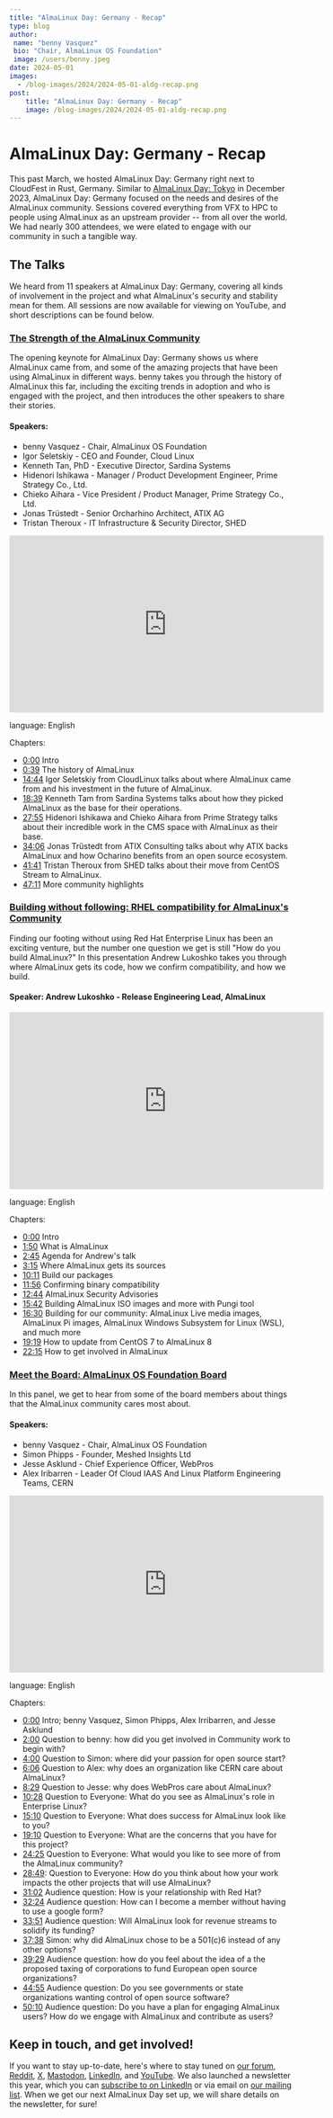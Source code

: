 ```yaml
---
title: "AlmaLinux Day: Germany - Recap"
type: blog
author: 
 name: "benny Vasquez"
 bio: "Chair, AlmaLinux OS Foundation"
 image: /users/benny.jpeg
date: 2024-05-01
images:
  - /blog-images/2024/2024-05-01-aldg-recap.png
post: 
    title: "AlmaLinux Day: Germany - Recap"
    image: /blog-images/2024/2024-05-01-aldg-recap.png
---
```


# AlmaLinux Day: Germany - Recap

This past March, we hosted AlmaLinux Day: Germany right next to CloudFest in Rust, Germany. Similar to [AlmaLinux Day: Tokyo](https://almalinux.org/blog/2024-02-01-aldt-recap/) in December 2023, AlmaLinux Day: Germany focused on the needs and desires of the AlmaLinux community. Sessions covered everything from VFX to HPC to people using AlmaLinux as an upstream provider -- from all over the world. We had nearly 300 attendees, we were elated to engage with our community in such a tangible way.

## The Talks

We heard from 11 speakers at AlmaLinux Day: Germany, covering all kinds of involvement in the project and what AlmaLinux's security and stability mean for them. All sessions are now available for viewing on YouTube, and short descriptions can be found below. 

### <u>The Strength of the AlmaLinux Community</u>

The opening keynote for AlmaLinux Day: Germany shows us where AlmaLinux came from, and some of the amazing projects that have been using AlmaLinux in different ways. benny takes you through the history of AlmaLinux this far, including the exciting trends in adoption and who is engaged with the project, and then introduces the other speakers to share their stories.

#### Speakers: 
* benny Vasquez - Chair, AlmaLinux OS Foundation
* Igor Seletskiy - CEO and Founder, Cloud Linux
* Kenneth Tan, PhD - Executive Director, Sardina Systems
* Hidenori Ishikawa - Manager / Product Development Engineer, Prime Strategy Co., Ltd.
* Chieko Aihara - Vice President / Product Manager, Prime Strategy Co., Ltd.
* Jonas Trüstedt - Senior Orcharhino Architect, ATIX AG
* Tristan Theroux - IT Infrastructure & Security Director, SHED

<iframe width="560" height="315" src="https://www.youtube.com/embed/P9pO0fPGVeo?si=P1rxAe4LWHywXQq2" title="YouTube video player" frameborder="0" allow="accelerometer; autoplay; clipboard-write; encrypted-media; gyroscope; picture-in-picture; web-share" referrerpolicy="strict-origin-when-cross-origin" allowfullscreen></iframe>

language: English

Chapters: 
* [0:00](https://www.youtube.com/watch?v=P9pO0fPGVeo&t=0s) Intro
* [0:39](https://www.youtube.com/watch?v=P9pO0fPGVeo&t=39s) The history of AlmaLinux
* [14:44](https://www.youtube.com/watch?v=P9pO0fPGVeo&t=884s) Igor Seletskiy from CloudLinux talks about where AlmaLinux came from and his investment in the future of AlmaLinux.
* [18:39](https://www.youtube.com/watch?v=P9pO0fPGVeo&t=1119s) Kenneth Tam from Sardina Systems talks about how they picked AlmaLinux as the base for their operations.
* [27:55](https://www.youtube.com/watch?v=P9pO0fPGVeo&t=1675s) Hidenori Ishikawa and Chieko Aihara from Prime Strategy talks about their incredible work in the CMS space with AlmaLinux as their base.
* [34:06](https://www.youtube.com/watch?v=P9pO0fPGVeo&t=2046s) Jonas Trüstedt from ATIX Consulting talks about why ATIX backs AlmaLinux and how Ocharino benefits from an open source ecosystem.
* [41:41](https://www.youtube.com/watch?v=P9pO0fPGVeo&t=2501s) Tristan Theroux from SHED talks about their move from CentOS Stream to AlmaLinux.
* [47:11](https://www.youtube.com/watch?v=P9pO0fPGVeo&t=2831s) More community highlights

### <u>Building without following: RHEL compatibility for AlmaLinux's Community</u>

Finding our footing without using Red Hat Enterprise Linux has been an exciting venture, but the number one question we get is still "How do you build AlmaLinux?" In this presentation Andrew Lukoshko takes you through where AlmaLinux gets its code, how we confirm compatibility, and how we build.

#### Speaker: Andrew Lukoshko - Release Engineering Lead, AlmaLinux

<iframe width="560" height="315" src="https://www.youtube.com/embed/aMvI5E9-LYI?si=O0bGPgYavKHagx1b" title="YouTube video player" frameborder="0" allow="accelerometer; autoplay; clipboard-write; encrypted-media; gyroscope; picture-in-picture; web-share" referrerpolicy="strict-origin-when-cross-origin" allowfullscreen></iframe>

language: English

Chapters: 
* [0:00](https://www.youtube.com/watch?v=aMvI5E9-LYI&list=PLqKzWfm6zyltcA6vEbRAD92AJEH3bnr_q&index=2&t=0s) Intro
* [1:50](https://www.youtube.com/watch?v=aMvI5E9-LYI&list=PLqKzWfm6zyltcA6vEbRAD92AJEH3bnr_q&index=2&t=110s) What is AlmaLinux
* [2:45](https://www.youtube.com/watch?v=aMvI5E9-LYI&list=PLqKzWfm6zyltcA6vEbRAD92AJEH3bnr_q&index=2&t=165s) Agenda for Andrew's talk
* [3:15](https://www.youtube.com/watch?v=aMvI5E9-LYI&list=PLqKzWfm6zyltcA6vEbRAD92AJEH3bnr_q&index=2&t=195s) Where AlmaLinux gets its sources
* [10:11](https://www.youtube.com/watch?v=aMvI5E9-LYI&list=PLqKzWfm6zyltcA6vEbRAD92AJEH3bnr_q&index=2&t=611s) Build our packages
* [11:56](https://www.youtube.com/watch?v=aMvI5E9-LYI&list=PLqKzWfm6zyltcA6vEbRAD92AJEH3bnr_q&index=2&t=716s) Confirming binary compatibility
* [12:44](https://www.youtube.com/watch?v=aMvI5E9-LYI&list=PLqKzWfm6zyltcA6vEbRAD92AJEH3bnr_q&index=2&t=764s) AlmaLinux Security Advisories
* [15:42](https://www.youtube.com/watch?v=aMvI5E9-LYI&list=PLqKzWfm6zyltcA6vEbRAD92AJEH3bnr_q&index=2&t=942s) Building AlmaLinux ISO images and more with Pungi tool
* [16:30](https://www.youtube.com/watch?v=aMvI5E9-LYI&list=PLqKzWfm6zyltcA6vEbRAD92AJEH3bnr_q&index=2&t=990s) Building for our community: AlmaLinux Live media images, AlmaLinux Pi images, AlmaLinux Windows Subsystem for Linux (WSL), and much more
* [19:19](https://www.youtube.com/watch?v=aMvI5E9-LYI&list=PLqKzWfm6zyltcA6vEbRAD92AJEH3bnr_q&index=2&t=1159s) How to update from CentOS 7 to AlmaLinux 8
* [22:15](https://www.youtube.com/watch?v=aMvI5E9-LYI&list=PLqKzWfm6zyltcA6vEbRAD92AJEH3bnr_q&index=2&t=1335s) How to get involved in AlmaLinux

### <u>Meet the Board: AlmaLinux OS Foundation Board</u>

In this panel, we get to hear from some of the board members about things that the AlmaLinux community cares most about.

#### Speakers: 

* benny Vasquez - Chair, AlmaLinux OS Foundation
* Simon Phipps - Founder, Meshed Insights Ltd
* Jesse Asklund - Chief Experience Officer, WebPros
* Alex Iribarren - Leader Of Cloud IAAS And Linux Platform Engineering Teams, CERN

<iframe width="560" height="315" src="https://www.youtube.com/embed/PP3OPvmUwTs?si=47Kuq4JxpfzlXkSC" title="YouTube video player" frameborder="0" allow="accelerometer; autoplay; clipboard-write; encrypted-media; gyroscope; picture-in-picture; web-share" referrerpolicy="strict-origin-when-cross-origin" allowfullscreen></iframe>

language: English

Chapters: 
* [0:00](https://www.youtube.com/watch?v=PP3OPvmUwTs&list=PLqKzWfm6zyltcA6vEbRAD92AJEH3bnr_q&index=3&t=0s) Intro; benny Vasquez, Simon Phipps, Alex Irribarren, and Jesse Asklund
* [2:00](https://www.youtube.com/watch?v=PP3OPvmUwTs&list=PLqKzWfm6zyltcA6vEbRAD92AJEH3bnr_q&index=3&t=120s) Question to benny: how did you get involved in Community work to begin with?
* [4:00](https://www.youtube.com/watch?v=PP3OPvmUwTs&list=PLqKzWfm6zyltcA6vEbRAD92AJEH3bnr_q&index=3&t=240s) Question to Simon: where did your passion for open source start?
* [6:06](https://www.youtube.com/watch?v=PP3OPvmUwTs&list=PLqKzWfm6zyltcA6vEbRAD92AJEH3bnr_q&index=3&t=366s) Question to Alex: why does an organization like CERN care about AlmaLinux?
* [8:29](https://www.youtube.com/watch?v=PP3OPvmUwTs&list=PLqKzWfm6zyltcA6vEbRAD92AJEH3bnr_q&index=3&t=509s) Question to Jesse: why does WebPros care about AlmaLinux?
* [10:28](https://www.youtube.com/watch?v=PP3OPvmUwTs&list=PLqKzWfm6zyltcA6vEbRAD92AJEH3bnr_q&index=3&t=628s) Question to Everyone: What do you see as AlmaLinux's role in Enterprise Linux?
* [15:10](https://www.youtube.com/watch?v=PP3OPvmUwTs&list=PLqKzWfm6zyltcA6vEbRAD92AJEH3bnr_q&index=3&t=910s) Question to Everyone: What does success for AlmaLinux look like to you?
* [19:10](https://www.youtube.com/watch?v=PP3OPvmUwTs&list=PLqKzWfm6zyltcA6vEbRAD92AJEH3bnr_q&index=3&t=1150s) Question to Everyone: What are the concerns that you have for this project?
* [24:25](https://www.youtube.com/watch?v=PP3OPvmUwTs&list=PLqKzWfm6zyltcA6vEbRAD92AJEH3bnr_q&index=3&t=1465s) Question to Everyone: What would you like to see more of from the AlmaLinux community?
* [28:49](https://www.youtube.com/watch?v=PP3OPvmUwTs&list=PLqKzWfm6zyltcA6vEbRAD92AJEH3bnr_q&index=3&t=1729s): Question to Everyone: How do you think about how your work impacts the other projects that will use AlmaLinux?
* [31:02](https://www.youtube.com/watch?v=PP3OPvmUwTs&list=PLqKzWfm6zyltcA6vEbRAD92AJEH3bnr_q&index=3&t=1862s) Audience question: How is your relationship with Red Hat?
* [32:24](https://www.youtube.com/watch?v=PP3OPvmUwTs&list=PLqKzWfm6zyltcA6vEbRAD92AJEH3bnr_q&index=3&t=1944s) Audience question: How can I become a member without having to use a google form?
* [33:51](https://www.youtube.com/watch?v=PP3OPvmUwTs&list=PLqKzWfm6zyltcA6vEbRAD92AJEH3bnr_q&index=3&t=2031s) Audience question: Will AlmaLinux look for revenue streams to solidify its funding?
* [37:38](https://www.youtube.com/watch?v=PP3OPvmUwTs&list=PLqKzWfm6zyltcA6vEbRAD92AJEH3bnr_q&index=3&t=2258s) Simon: why did AlmaLinux chose to be a 501(c)6 instead of any other options?
* [39:29](https://www.youtube.com/watch?v=PP3OPvmUwTs&list=PLqKzWfm6zyltcA6vEbRAD92AJEH3bnr_q&index=3&t=2369s) Audience question: how do you feel about the idea of a the proposed taxing of corporations to fund European open source organizations?
* [44:55](https://www.youtube.com/watch?v=PP3OPvmUwTs&list=PLqKzWfm6zyltcA6vEbRAD92AJEH3bnr_q&index=3&t=2695s) Audience question: Do you see governments or state organizations wanting control of open source software?
* [50:10](https://www.youtube.com/watch?v=PP3OPvmUwTs&list=PLqKzWfm6zyltcA6vEbRAD92AJEH3bnr_q&index=3&t=3010s) Audience question: Do you have a plan for engaging AlmaLinux users? How do we engage with AlmaLinux and contribute as users?

## Keep in touch, and get involved!

If you want to stay up-to-date, here's where to stay tuned on [our forum](https://almalinux.discourse.group/), [Reddit](https://www.reddit.com/r/AlmaLinux/), [X](https://twitter.com/AlmaLinux), [Mastodon](https://fosstodon.org/@almalinux/), [LinkedIn](https://www.linkedin.com/company/80320905/), and [YouTube](https://www.youtube.com/channel/UCt9lpkqUPp1FUEi9uqVlPQA). We also launched a newsletter this year, which you can [subscribe to on LinkedIn](https://www.linkedin.com/newsletters/almalinux-news-7123058222835376128/) or via email on [our mailing list](https://lists.almalinux.org/postorius/lists/newsletters.lists.almalinux.org/). When we get our next AlmaLinux Day set up, we will share details on the newsletter, for sure!